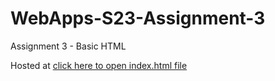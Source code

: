 # WebApps-S23-Assignment-3
Assignment 3 - Basic HTML


Hosted at <a href="https://44-563-web-apps-s23.github.io/44563-webapps-assignment-3-SaiBalaji2001/"> click here to open index.html file </a>
